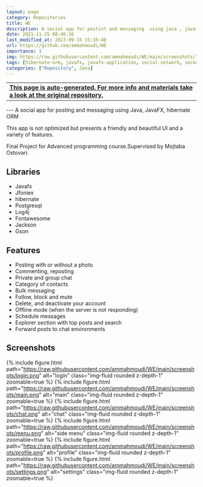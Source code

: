 ```yaml
---
layout: page
category: Repositories
title: WE
description: A social app for postint and messaging  using java , javafx,hibernate ORM
date: 2021-11-25 08:46:16 
last_modified_at: 2023-09-15 15:35:40 
url: https://github.com/ammahmoudi/WE
importance: 1
img: https://raw.githubusercontent.com/ammahmoudi/WE/main/screenshots/login.png
tags: [hibernate-orm, javafx, javafx-application, social-network, socket]
categories: ["Repository", Java]
---
```

<div id="open-in-github" > <table class="table-cv list-group-table"> <tbody> <tr>    <td class="list-group-name"><b>   <a href="https://github.com/ammahmoudi/WE" rel="external nofollow noopener" target="_blank"><i class="fa-brands fa-github"></i> This page is auto-generated. For more info and materials take a look at the original repository.</a> </b></td></tr> </tbody> </table></div>
---
A social app for posting and messaging  using Java, JavaFX, hibernate ORM

This app is not optimized but presents  a friendly and beautiful UI and a variety of features.

Final Project for Advanced programming course.Supervised by Mojtaba Ostovari.

## Libraries
- Javafx
- Jfoniex
- hibernate
- Postgresql
- Log4j
- Fontawesome
- Jackson
- Gson
## Features
- Posting with or without a photo
- Commenting, reposting
- Private and group chat
- Category of contacts
- Bulk messaging
- Follow, block and mute
- Delete, and deactivate your account
- Offline mode (when the server is not responding)
- Schedule messages
- Explorer section with top posts and search
- Forward posts to chat environments
## Screenshots
{% include figure.html path="https://raw.githubusercontent.com/ammahmoudi/WE/main/screenshots/login.png" alt="login" class="img-fluid rounded z-depth-1" zoomable=true %}
{% include figure.html path="https://raw.githubusercontent.com/ammahmoudi/WE/main/screenshots/main.png" alt="main" class="img-fluid rounded z-depth-1" zoomable=true %}
{% include figure.html path="https://raw.githubusercontent.com/ammahmoudi/WE/main/screenshots/chat.png" alt="chat" class="img-fluid rounded z-depth-1" zoomable=true %}
{% include figure.html path="https://raw.githubusercontent.com/ammahmoudi/WE/main/screenshots/menu.png" alt="side menu" class="img-fluid rounded z-depth-1" zoomable=true %}
{% include figure.html path="https://raw.githubusercontent.com/ammahmoudi/WE/main/screenshots/profile.png" alt="profile" class="img-fluid rounded z-depth-1" zoomable=true %}
{% include figure.html path="https://raw.githubusercontent.com/ammahmoudi/WE/main/screenshots/settings.png" alt="settings" class="img-fluid rounded z-depth-1" zoomable=true %}

